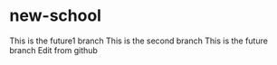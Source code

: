 # new-school

This is the future1 branch
This is the second branch
This is the future branch
Edit from github
